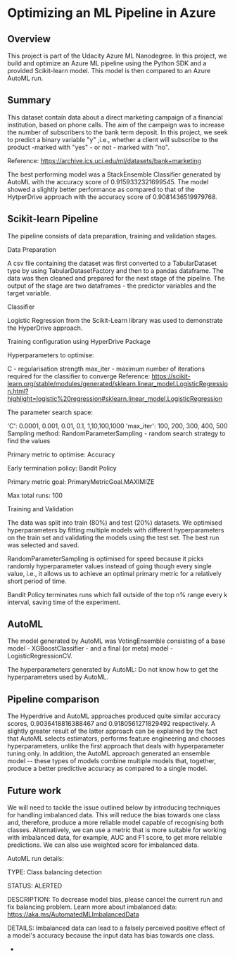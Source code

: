 # Optimizing an ML Pipeline in Azure

## Overview
This project is part of the Udacity Azure ML Nanodegree.
In this project, we build and optimize an Azure ML pipeline using the Python SDK and a provided Scikit-learn model.
This model is then compared to an Azure AutoML run.

## Summary
This dataset contain data about a direct marketing campaign of a financial institution, based on phone calls. The aim of the campaign was to increase the number of subscribers to the bank term deposit. In this project, we seek to predict a binary variable "y" ,i.e., whether a client will subscribe to the product -marked with "yes" - or not - marked with "no".

Reference: https://archive.ics.uci.edu/ml/datasets/bank+marketing

The best performing model was a StackEnsemble Classifier generated by AutoML with the accuracy score of 0.9159332321699545. The model showed a slightly better performance as compared to that of the HytperDrive approach with the accuracy score of 0.9081436519979768.

## Scikit-learn Pipeline
The pipeline consists of data preparation, training and validation stages.

Data Preparation

A csv file containing the dataset was first converted to a TabularDataset type by using TabularDatasetFactory and then to a pandas dataframe. The data was then cleaned and prepared for the next stage of the pipeline. The output of the stage are two dataframes - the predictor variables and the target variable.

Classifier

Logistic Regression from the Scikit-Learn library was used to demonstrate the HyperDrive approach.

Training configuration using HyperDrive Package

Hyperparameters to optimise:

C - regularisation strength
max_iter - maximum number of iterations required for the classifier to converge
Reference: https://scikit-learn.org/stable/modules/generated/sklearn.linear_model.LogisticRegression.html?highlight=logistic%20regression#sklearn.linear_model.LogisticRegression

The parameter search space:

'C': 0.0001, 0.001, 0.01, 0.1, 1,10,100,1000
'max_iter': 100, 200, 300, 400, 500
Sampling method: RandomParameterSampling - random search strategy to find the values

Primary metric to optimise: Accuracy

Early termination policy: Bandit Policy

Primary metric goal: PrimaryMetricGoal.MAXIMIZE

Max total runs: 100

Training and Validation

The data was split into train (80%) and test (20%) datasets. We optimised hyperparameters by fitting multiple models with different hyperparameters on the train set and validating the models using the test set. The best run was selected and saved.


RandomParameterSampling is optimised for speed because it picks randomly hyperparameter values instead of going though every single value, i.e., it allows us to achieve an optimal primary metric for a relatively short period of time.


Bandit Policy terminates runs which fall outside of the top n% range every k interval, saving time of the experiment.

## AutoML

The model generated by AutoML was VotingEnsemble consisting of a base model - XGBoostClassifier - and a final (or meta) model - LogisticRegressionCV.

The hyperparameters generated by AutoML:
Do not know how to get the hyperparameters used by AutoML. 


## Pipeline comparison

The Hyperdrive and AutoML approaches produced quite similar accuracy scores, 0.9036418816388467 and 0.9180561271829492 respectively. A slightly greater result of the latter approach can be explained by the fact that AutoML selects estimators, performs feature engineering and chooses hyperparameters, unlike the first approach that deals with hyperparameter tuning only. In addition, the AutoML approach generated an ensemble model -- these types of models combine multiple models that, together, produce a better predictive accuracy as compared to a single model.

## Future work

We will need to tackle the issue outlined below by introducing techniques for handling imbalanced data. This will reduce the bias towards one class and, therefore, produce a more reliable model capable of recognising both classes. Alternatively, we can use a metric that is more suitable for working with imbalanced data, for example, AUC and F1 score, to get more reliable predictions. We can also use weighted score for imbalanced data.

AutoML run details:

TYPE: Class balancing detection

STATUS: ALERTED

DESCRIPTION: To decrease model bias, please cancel the current run and fix balancing problem. Learn more about imbalanced data: https://aka.ms/AutomatedMLImbalancedData

DETAILS: Imbalanced data can lead to a falsely perceived positive effect of a model's accuracy because the input data has bias towards one class.

*

